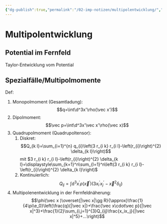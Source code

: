 ```yaml
---
{"dg-publish":true,"permalink":"/02-imp-notizen/multipolentwicklung/","dgHomeLink":true,"dgPassFrontmatter":false}
---
```


# Multipolentwicklung
## Potential im Fernfeld
Taylor-Entwicklung vom Potential 
## Spezialfälle/Multipolmomente
Def: 
1. Monopolmoment (Gesamtladung): $$q=\int\d^3x'\rho(\vec x')$$
2. Dipolmoment: $$\vec p=\int\d^3x'\vec x'\rho(\vec x)$$
3. Quadrupolmoment (Quadrupoltensor):  
	1. Diskret: $$Q_{k l}=\sum_{i=1}^{n} q_{i}\left(3 r_{i k} r_{i l}-\left(r_{i}\right)^{2} \delta_{k l}\right)$$ mit $3 r_{i k} r_{i l}-\left(r_{i}\right)^{2} \delta_{k l}=\displaystyle\sum_{k=1}^n\sum_{l=1}^n\left(3 r_{i k} r_{i l}-\left(r_{i}\right)^{2} \delta_{k l}\right)$
	2. Kontinuierlich: $$Q_{i j}=\int \mathrm{d}^{3} x^{\prime} \rho\left(\vec{x}^{\prime}\right)\left(3 x_{i}^{\prime} x_{j}^{\prime}-\vec{x}^{2} \delta_{i j}\right)$$
4. Multipolenentwicklung in der Fernfeldnäherung: $$\phi(\vec x )\overset{|\vec x|\gg R}{\approx}\frac{1}{4\pi\e_0}\left(\frac{q}{|\vec x|}+\frac{\vec x\cdot\vec p}{|\vec x|^3}+\frac{1}{2}\sum_{i,j=1}^{3}Q_{ij}\frac{x_ix_j}{|\vec x|^5}+...\right)$$